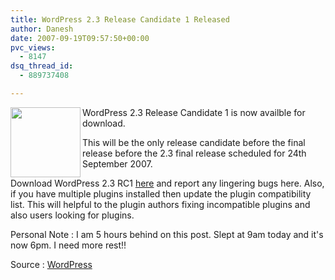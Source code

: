 ```yaml
---
title: WordPress 2.3 Release Candidate 1 Released
author: Danesh
date: 2007-09-19T09:57:50+00:00
pvc_views:
  - 8147
dsq_thread_id:
  - 889737408

---
```

<img loading="lazy" align="left" width="112" src="http://img212.imageshack.us/img212/1458/wp20squarebuttonhm5.gif" height="112" />WordPress 2.3 Release Candidate 1 is now availble for download.

This will be the only release candidate before the final release before the 2.3 final release scheduled for 24th September 2007.

Download WordPress 2.3 RC1 [here][1] and report any lingering bugs here. Also, if you have multiple plugins installed then update the plugin compatibility list. This will helpful to the plugin authors fixing incompatible plugins and also users looking for plugins.

Personal Note : I am 5 hours behind on this post. Slept at 9am today and it's now 6pm. I need more rest!!

Source : [WordPress][2]

 [1]: http://wordpress.org/wordpress-2.3-RC1.zip
 [2]: http://wordpress.org/development/2007/09/wordpress-23-release-candidate-1/